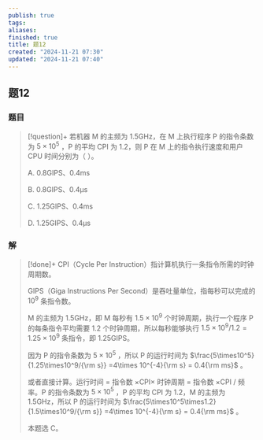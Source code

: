 ```yaml
---
publish: true
tags: 
aliases: 
finished: true
title: 题12
created: "2024-11-21 07:30"
updated: "2024-11-21 07:40"
---
```

## 题12
### 题目
> [!question]+
> 若机器 M 的主频为 1.5GHz，在 M 上执行程序 P 的指令条数为 $5\times10^5$ ，P 的平均 CPI 为 1.2，则 P 在 M 上的指令执行速度和用户 CPU 时间分别为（ ）。
> 
> A. 0.8GIPS、0.4ms
> 
> B. 0.8GIPS、0.4μs
> 
> C. 1.25GIPS、0.4ms
> 
> D. 1.25GIPS、0.4μs
### 解
> [!done]+
> CPI（Cycle Per Instruction）指计算机执行一条指令所需的时钟周期数。
> 
> GIPS（Giga Instructions Per Second）是吞吐量单位，指每秒可以完成的 $10^9$ 条指令数。
> 
> M 的主频为 1.5GHz，即 M 每秒有 $1.5\times10^9$ 个时钟周期，执行一个程序 P 的每条指令平均需要 1.2 个时钟周期，所以每秒能够执行 $1.5\times10^9/1.2 = 1.25\times10^9$ 条指令，即 1.25GIPS。
> 
> 因为 P 的指令条数为 $5\times10^5$ ，所以 P 的运行时间为 $\frac{5\times10^5}{1.25\times10^9/{\rm s}} =4\times 10^{-4}{\rm s} = 0.4{\rm ms}$ 。
> 
> 或者直接计算。运行时间 = 指令数 ×CPI× 时钟周期 = 指令数 ×CPI / 频率。P 的指令条数为 $5\times10^5$ ，P 的平均 CPI 为 1.2，M 的主频为 1.5GHz，所以 P 的运行时间为 $\frac{5\times10^5\times1.2}{1.5\times10^9/{\rm s}} =4\times 10^{-4}{\rm s} = 0.4{\rm ms}$ 。
> 
> 本题选 C。